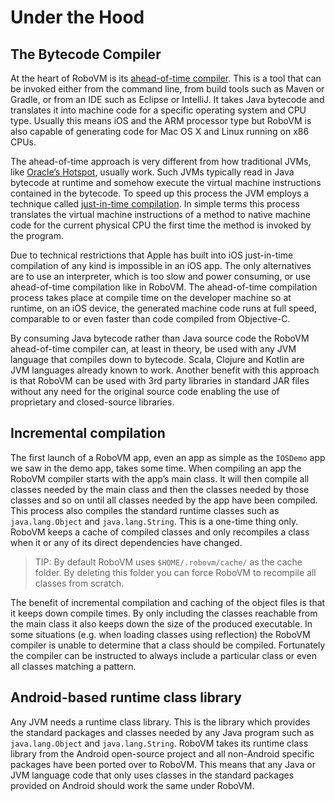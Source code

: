 # Under the Hood

## The Bytecode Compiler

At the heart of RoboVM is its [ahead-of-time compiler](http://en.wikipedia.org/wiki/Ahead-of-time_compilation). This is a tool that can be invoked either from the command line, from build tools such as Maven or Gradle, or from an IDE such as Eclipse or IntelliJ. It takes Java bytecode and translates it into machine code for a specific operating system and CPU type. Usually this means iOS and the ARM processor type but RoboVM is also capable of generating code for Mac OS X and Linux running on x86 CPUs.

The ahead-of-time approach is very different from how traditional JVMs, like [Oracle’s Hotspot](http://en.wikipedia.org/wiki/HotSpot), usually work. Such JVMs typically read in Java bytecode at runtime and somehow execute the virtual machine instructions contained in the bytecode. To speed up this process the JVM employs a technique called [just-in-time compilation](http://en.wikipedia.org/wiki/Just-in-time_compilation). In simple terms this process translates the virtual machine instructions of a method to native machine code for the current physical CPU the first time the method is invoked by the program.

Due to technical restrictions that Apple has built into iOS just-in-time compilation of any kind is impossible in an iOS app. The only alternatives are to use an interpreter, which is too slow and power consuming, or use ahead-of-time compilation like in RoboVM. The ahead-of-time compilation process takes place at compile time on the developer machine so at runtime, on an iOS device, the generated machine code runs at full speed, comparable to or even faster than code compiled from Objective-C.

By consuming Java bytecode rather than Java source code the RoboVM ahead-of-time compiler can, at least in theory, be used with any JVM language that compiles down to bytecode. Scala, Clojure and Kotlin are JVM languages already known to work. Another benefit with this approach is that RoboVM can be used with 3rd party libraries in standard JAR files without any need for the original source code enabling the use of proprietary and closed-source libraries.

## Incremental compilation

The first launch of a RoboVM app, even an app as simple as the `IOSDemo` app we saw in the demo app, takes some time. When compiling an app the RoboVM compiler starts with the app’s main class. It will then compile all classes needed by the main class and then the classes needed by those classes and so on until all classes needed by the app have been compiled. This process also compiles the standard runtime classes such as `java.lang.Object` and `java.lang.String`. This is a one-time thing only. RoboVM keeps a cache of compiled classes and only recompiles a class when it or any of its direct dependencies have changed.

> TIP: By default RoboVM uses `$HOME/.robovm/cache/` as the cache folder. By deleting this folder you can force RoboVM to recompile all classes from scratch.

The benefit of incremental compilation and caching of the object files is that it keeps down compile times. By only including the classes reachable from the main class it also keeps down the size of the produced executable. In some situations (e.g. when loading classes using reflection) the RoboVM compiler is unable to determine that a class should be compiled. Fortunately the compiler can be instructed to always include a particular class or even all classes matching a pattern.

## Android-based runtime class library

Any JVM needs a runtime class library. This is the library which provides the standard packages and classes needed by any Java program such as `java.lang.Object` and `java.lang.String`. RoboVM takes its runtime class library from the Android open-source project and all non-Android specific packages have been ported over to RoboVM. This means that any Java or JVM language code that only uses classes in the standard packages provided on Android should work the same under RoboVM.
